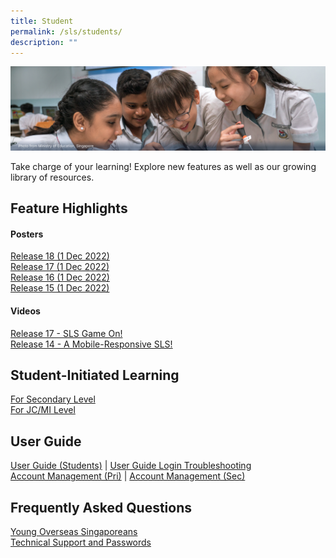 ```yaml
---
title: Student
permalink: /sls/students/
description: ""
---
```

![Students](/images/Students%20Hero.png)

Take charge of your learning! Explore new features as well as our growing library of resources.

## Feature Highlights  
#### Posters
[Release 18 (1 Dec 2022)](/sls/student)
<br>[Release 17 (1 Dec 2022)](/sls/student)
<br>[Release 16 (1 Dec 2022)](/sls/student)
<br>[Release 15 (1 Dec 2022)](/sls/student)
#### Videos
[Release 17 - SLS Game On!](/sls/student)
<br>[Release 14 - A Mobile-Responsive SLS!](/sls/student)

## Student-Initiated Learning
[For Secondary Level](/sls/student)
<br>[For JC/MI Level](/sls/student)
  
## User Guide
[User Guide (Students)](/sls/student) | [User Guide Login Troubleshooting](/sls/student)
<br>[Account Management (Pri)](/sls/student) |
[Account Management (Sec)](/sls/student)
## Frequently Asked Questions
[Young Overseas Singaporeans](/sls/student)
<br>[Technical Support and Passwords](/sls/student)